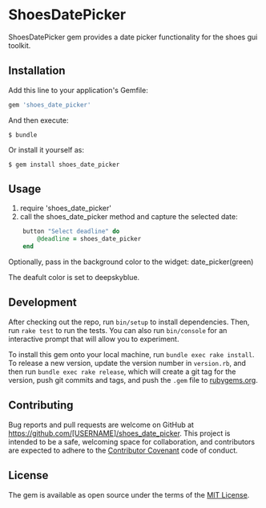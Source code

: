 # ShoesDatePicker

ShoesDatePicker gem provides a date picker functionality for the shoes gui toolkit.

## Installation

Add this line to your application's Gemfile:

```ruby
gem 'shoes_date_picker'
```

And then execute:

    $ bundle

Or install it yourself as:

    $ gem install shoes_date_picker

## Usage

1. require 'shoes_date_picker'
2. call the shoes_date_picker method and capture the selected date:
```ruby
    button "Select deadline" do
        @deadline = shoes_date_picker
    end
```  
Optionally, pass in the background color to the widget: date_picker(green)

The deafult color is set to deepskyblue.

## Development

After checking out the repo, run `bin/setup` to install dependencies. Then, run `rake test` to run the tests. You can also run `bin/console` for an interactive prompt that will allow you to experiment.

To install this gem onto your local machine, run `bundle exec rake install`. To release a new version, update the version number in `version.rb`, and then run `bundle exec rake release`, which will create a git tag for the version, push git commits and tags, and push the `.gem` file to [rubygems.org](https://rubygems.org).

## Contributing

Bug reports and pull requests are welcome on GitHub at https://github.com/[USERNAME]/shoes_date_picker. This project is intended to be a safe, welcoming space for collaboration, and contributors are expected to adhere to the [Contributor Covenant](contributor-covenant.org) code of conduct.


## License

The gem is available as open source under the terms of the [MIT License](http://opensource.org/licenses/MIT).

